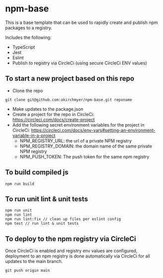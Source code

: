 # npm-base

This is a base template that can be used to rapidly create and publish npm packages to a registry.

Includes the following:
- TypeScript
- Jest
- Eslint
- Publish to registry via CircleCi (using secure CircleCi ENV values)

## To start a new project based on this repo

- Clone the repo
````
git clone git@github.com:akirchmyer/npm-base.git reponame
````
- Make updates to the package.json
- Create a project for the repo in CircleCi: https://circleci.com/docs/create-project
- Add the following secret environment variables for the project in CircleCi: https://circleci.com/docs/env-vars#setting-an-environment-variable-in-a-project
  - NPM_REGISTRY_URL: the url of a private NPM registry 
  - NPM_REGISTRY_DOMAIN: the domain name of the same private NPM registry
  - NPM_PUSH_TOKEN: The push token for the same npm registry

## To build compiled js

````
npm run build
````

## To run unit lint & unit tests

````
npm run unit
npm run lint
npm run lint:fix // clean up files per eslint config
npm test // run lint & unit tests
````

## To deploy to the npm registry via CircleCi

Once CircleCi is enabled and registry env values are configured, deployment to an npm registry is done automatically via CircleCi for all updates to the main branch.

````
git push origin main
````
